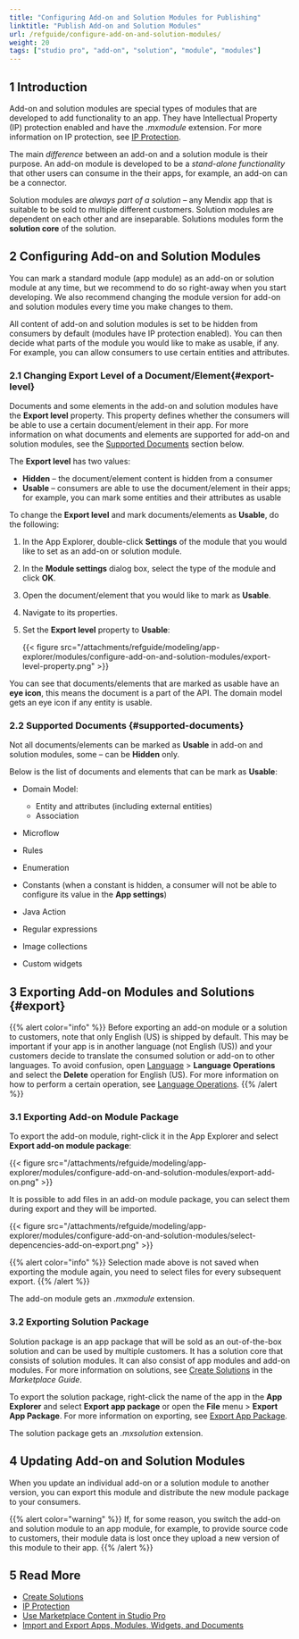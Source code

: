 ```yaml
---
title: "Configuring Add-on and Solution Modules for Publishing"
linktitle: "Publish Add-on and Solution Modules"
url: /refguide/configure-add-on-and-solution-modules/
weight: 20
tags: ["studio pro", "add-on", "solution", "module", "modules"]
---
```


## 1 Introduction

Add-on and solution modules are special types of modules that are developed to add functionality to an app. They have Intellectual Property (IP) protection enabled and have the *.mxmodule* extension. For more information on IP protection, see [IP Protection](/appstore/creating-content/sol-ip-protection/). 

The main *difference* between an add-on and a solution module is their purpose. An add-on module is developed to be a *stand-alone functionality* that other users can consume in the their apps, for example, an add-on can be a connector. 

Solution modules are *always part of a solution* – any Mendix app that is suitable to be sold to multiple different customers. Solution modules are dependent on each other and are inseparable. Solutions modules form the **solution core** of the solution. 

## 2 Configuring Add-on and Solution Modules

You can mark a standard module (app module) as an add-on or solution module at any time, but we recommend to do so right-away when you start developing. We also recommend changing the module version for add-on and solution modules every time you make changes to them. 

All content of add-on and solution modules is set to be hidden from consumers by default (modules have IP protection enabled). You can then decide what parts of the module you would like to make as usable, if any. For example, you can allow consumers to use certain entities and attributes. 

### 2.1 Changing Export Level of a Document/Element{#export-level}

Documents and some elements in the add-on and solution modules have the **Export level** property. This property defines whether the consumers will be able to use a certain document/element in their app. For more information on what documents and elements are supported for add-on and solution modules, see the [Supported Documents](#supported-documents) section below. 

The **Export level** has two values:

* **Hidden** – the document/element content is hidden from a consumer
* **Usable** – consumers are able to use the document/element in their apps; for example, you can mark some entities and their attributes as usable

To change the **Export level** and mark documents/elements as **Usable**, do the following:

1. In the App Explorer, double-click **Settings** of the module that you would like to set as an add-on or solution module. 
2. In the **Module settings** dialog box, select the type of the module and click **OK**.
3. Open the document/element that you would like to mark as **Usable**.
4. Navigate to its properties.
5. Set the **Export level** property to **Usable**:

    {{< figure src="/attachments/refguide/modeling/app-explorer/modules/configure-add-on-and-solution-modules/export-level-property.png" >}}   

You can see that documents/elements that are marked as usable have an **eye icon**, this means the document is a part of the API. The domain model gets an eye icon if any entity is usable. 

### 2.2 Supported Documents {#supported-documents}

Not all documents/elements can be marked as **Usable** in add-on and solution modules, some – can be **Hidden** only. 

Below is the list of documents and elements that can be mark as **Usable**:

* Domain Model:

    * Entity and attributes (including external entities)
    * Association
* Microflow
* Rules
* Enumeration
* Constants (when a constant is hidden, a consumer will not be able to configure its value in the **App settings**)
* Java Action
* Regular expressions
* Image collections
* Custom widgets

## 3 Exporting Add-on Modules and Solutions {#export}

{{% alert color="info" %}}
Before exporting an add-on module or a solution to customers, note that only English (US) is shipped by default. This may be important if your app is in another language (not English (US)) and your customers decide to translate the consumed solution or add-on to other languages. To avoid confusion, open [Language](/refguide/translatable-texts/) > **Language Operations** and select the **Delete** operation for English (US). For more information on how to perform a certain operation, see [Language Operations](/refguide/language-operations/).
{{% /alert %}}

### 3.1 Exporting Add-on Module Package

To export the add-on module, right-click it in the App Explorer and select **Export add-on module package**: 

{{< figure src="/attachments/refguide/modeling/app-explorer/modules/configure-add-on-and-solution-modules/export-add-on.png" >}}

It is possible to add files in an add-on module package, you can select them during export and they will be imported. 

{{< figure src="/attachments/refguide/modeling/app-explorer/modules/configure-add-on-and-solution-modules/select-depencencies-add-on-export.png" >}}

{{% alert color="info" %}}
Selection made above is not saved when exporting the module again, you need to select files for every subsequent export.
{{% /alert %}}

The add-on module gets an *.mxmodule* extension.

### 3.2 Exporting Solution Package

Solution package is an app package that will be sold as an out-of-the-box solution and can be used by multiple customers. It has a solution core that consists of solution modules. It can also consist of app modules and add-on modules. For more information on solutions, see [Create Solutions](/appstore/creating-content/sol-solutions-guide/) in the *Marketplace Guide*.

To export the solution package, right-click the name of the app in the **App Explorer** and select **Export app package** or open the **File** menu > **Export App Package**. For more information on exporting, see [Export App Package](/refguide/export-app-package-dialog/).

The solution package gets an *.mxsolution* extension.

## 4 Updating Add-on and Solution Modules

When you update an individual add-on or a solution module to another version, you can export this module and distribute the new module package to your consumers. 

{{% alert color="warning" %}}
If, for some reason, you switch the add-on and solution module to an app module, for example, to provide source code to customers, their module data is lost once they upload a new version of this module to their app.
{{% /alert %}}

## 5 Read More

* [Create Solutions](/appstore/creating-content/sol-solutions-guide/)
* [IP Protection](/appstore/creating-content/sol-ip-protection/)
* [Use Marketplace Content in Studio Pro](/appstore/general/app-store-content/)
* [Import and Export Apps, Modules, Widgets, and Documents](/refguide/import-and-export/)
